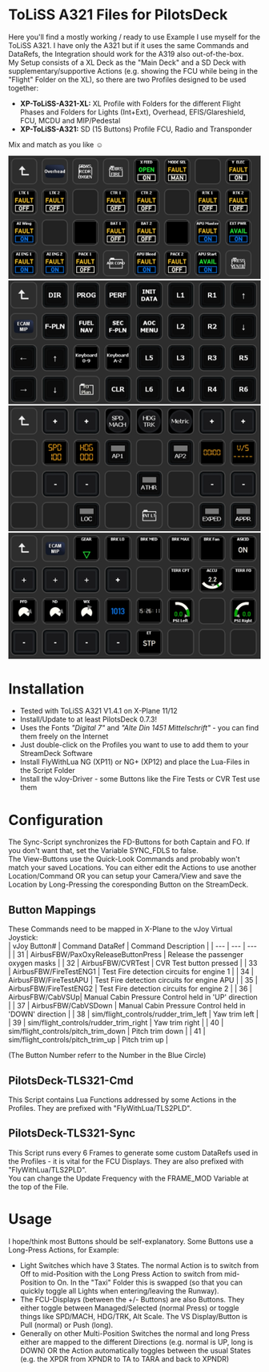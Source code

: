 # ToLiSS A321 Files for PilotsDeck
Here you'll find a mostly working / ready to use Example I use myself for the ToLiSS A321. I have only the A321 but if it uses the same Commands and DataRefs, the Integration should work for the A319 also out-of-the-box.<br/>
My Setup consists of a XL Deck as the "Main Deck" and a SD Deck with supplementary/supportive Actions (e.g. showing the FCU while being in the "Flight" Folder on the XL), so there are two Profiles designed to be used together:
- **XP-ToLiSS-A321-XL:** XL Profile with Folders for the different Flight Phases and Folders for Lights (Int+Ext), Overhead, EFIS/Glareshield, FCU, MCDU and MIP/Pedestal
- **XP-ToLiSS-A321:** SD (15 Buttons) Profile FCU, Radio and Transponder<br/>

Mix and match as you like :relaxed:<br/>

![ExampleFNX01](../../img/ExampleFNX01.jpg)<br/>
![ExampleFNX02](../../img/ExampleFNX02.jpg)<br/>
![ExampleFNX03](../../img/ExampleFNX03.jpg)<br/>
![ExampleFNX04](../../img/ExampleFNX04.jpg)<br/>


# Installation
- Tested with ToLiSS A321 V1.4.1 on X-Plane 11/12
- Install/Update to at least PilotsDeck 0.7.3!
- Uses the Fonts *"Digital 7"* and *"Alte Din 1451 Mittelschrift"* - you can find them freely on the Internet
- Just double-click on the Profiles you want to use to add them to your StreamDeck Software
- Install FlyWithLua NG (XP11) or NG+ (XP12) and place the Lua-Files in the Script Folder
- Install the vJoy-Driver - some Buttons like the Fire Tests or CVR Test use them

# Configuration
The Sync-Script synchronizes the FD-Buttons for both Captain and FO. If you don't want that, set the Variable SYNC_FDLS to false.<br/>
The View-Buttons use the Quick-Look Commands and probably won't match your saved Locations. You can either edit the Actions to use another Location/Command OR you can setup your Camera/View and save the Location by Long-Pressing the coresponding Button on the StreamDeck.

## Button Mappings
These Commands need to be mapped in X-Plane to the vJoy Virtual Joystick:<br/>
| vJoy Button# | Command DataRef | Command Description |
| --- | --- | --- | 
| 31 | AirbusFBW/PaxOxyReleaseButtonPress | Release the passenger oxygen masks |
| 32 | AirbusFBW/CVRTest | CVR Test button pressed |
| 33 | AirbusFBW/FireTestENG1 | Test Fire detection circuits for engine 1 |
| 34 | AirbusFBW/FireTestAPU | Test Fire detection circuits for engine APU |
| 35 | AirbusFBW/FireTestENG2 | Test Fire detection circuits for engine 2 |
| 36 | AirbusFBW/CabVSUp| Manual Cabin Pressure Control held in 'UP' direction |
| 37 | AirbusFBW/CabVSDown | Manual Cabin Pressure Control held in 'DOWN' direction |
| 38 | sim/flight_controls/rudder_trim_left | Yaw trim left |
| 39 | sim/flight_controls/rudder_trim_right | Yaw trim right |
| 40 | sim/flight_controls/pitch_trim_down | Pitch trim down |
| 41 | sim/flight_controls/pitch_trim_up | Pitch trim up |

(The Button Number referr to the Number in the Blue Circle)<br/>

## PilotsDeck-TLS321-Cmd
This Script contains Lua Functions addressed by some Actions in the Profiles. They are prefixed with "FlyWithLua/TLS2PLD".<br/>

## PilotsDeck-TLS321-Sync
This Script runs every 6 Frames to generate some custom DataRefs used in the Profiles - it is vital for the FCU Displays. They are also prefixed with "FlyWithLua/TLS2PLD".<br/>
You can change the Update Frequency with the FRAME_MOD Variable at the top of the File.<br/>

# Usage
I hope/think most Buttons should be self-explanatory. Some Buttons use a Long-Press Actions, for Example:<br/>
- Light Switches which have 3 States. The normal Action is to switch from Off to mid-Position with the Long Press Action to switch from mid-Position to On. In the "Taxi" Folder this is swapped (so that you can quickly toggle all Lights when entering/leaving the Runway).
- The FCU-Displays (between the +/- Buttons) are also Buttons. They either toggle between Managed/Selected (normal Press) or toggle things like SPD/MACH, HDG/TRK, Alt Scale. The VS Display/Button is Pull (normal) or Push (long).
- Generally on other Multi-Position Switches the normal and long Press either are mapped to the different Directions (e.g. normal is UP, long is DOWN) OR the Action automatically toggles between the usual States (e.g. the XPDR from XPNDR to TA to TARA and back to XPNDR)

